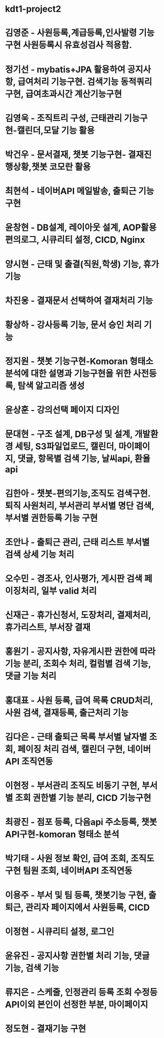 # kdt1-project2
# 김영준 - 사원등록,계급등록,인사발령 기능 구현 사원등록시 유효성검사 적용함.
# 정기선 - mybatis+JPA 활용하여 공지사항, 급여처리 기능구현. 검색기능 동적쿼리구현, 급여초과시간 계산기능구현
# 김영욱 - 조직트리 구성, 근태관리 기능구현-캘린더,모달 기능 활용
# 박건우 - 문서결재, 챗봇 기능구현- 결재진행상황,챗봇 코모란 활용
# 최현석 - 네이버API 메일발송, 출퇴근 기능구현

# 윤창현 - DB설계, 레이아웃 설계, AOP활용 편의로그, 시큐리티 설정, CICD, Nginx
# 양시현 - 근태 및 출결(직원,학생) 기능, 휴가 기능
# 차진웅 - 결재문서 선택하여 결재처리 기능
# 황상하 - 강사등록 기능, 문서 승인 처리 기능
# 정지원 - 챗봇 기능구현-Komoran 형태소 분석에 대한 설명과 기능구현을 위한 사전등록, 탐색 알고리즘 생성
# 윤상훈 - 강의선택 페이지 디자인

# 문대현 - 구조 설계, DB구성 및 설계, 개발환경 세팅, S3파일업로드, 캘린더, 마이페이지, 댓글, 항목별 검색 기능, 날씨api, 환율api
# 김한아 - 챗봇-편의기능,조직도 검색구현. 퇴직 사원처리, 부서관리 부서별 명단 검색, 부서별 권한등록 기능 구현
# 조안나 - 출퇴근 관리, 근태 리스트 부서별 검색 상세 기능 처리
# 오수민 - 경조사, 인사평가, 게시판 검색 페이징처리, 일부 valid 처리
# 신재근 - 휴가신청서, 도장처리, 결제처리, 휴가리스트, 부서장 결재

# 홍원기 - 공지사항, 자유게시판 권한에 따라 기능 분리, 조회수 처리, 컬럼별 검색 기능, 댓글 기능 처리
# 홍대표 - 사원 등록, 급여 목록 CRUD처리, 사원 검색, 결재등록, 출근처리 기능
# 김다은 - 근태 출퇴근 목록 부서별 날자별 조회, 페이징 처리 검색, 캘린더 구현, 네이버API 조직연동
# 이현정 - 부서관리 조직도 비동기 구현, 부서별 조회 권한별 기능 분리, CICD 기능구현
# 최광진 - 점포 등록, 다음api 주소등록, 챗봇API구현-komoran 형태소 분석

# 박기태 - 사원 정보 확인, 급여 조회, 조직도 구현 팀원 조회, 네이버API 조직연동
# 이용주 - 부서 및 팀 등록, 챗봇기능 구현, 출퇴근, 관리자 페이지에서 사원등록, CICD
# 이정현 - 시큐리티 설정, 로그인
# 윤유진 - 공지사항 권한별 처리 기능, 댓글 기능, 검색 기능
# 류지은 - 스케줄, 인정관리 등록 조회 수정등 API이외 본인이 선정한 부분, 마이페이지
# 정도현 - 결재기능 구현
